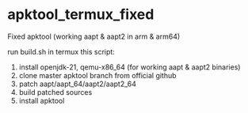 # apktool_termux_fixed
Fixed apktool (working aapt &amp; aapt2 in arm & arm64)

run build.sh in termux
this script:
  1. install openjdk-21, qemu-x86_64 (for working aapt & aapt2 binaries)
  2. clone master apktool branch from official github
  3. patch aapt/aapt_64/aapt2/aapt2_64
  4. build patched sources
  5. install apktool 
